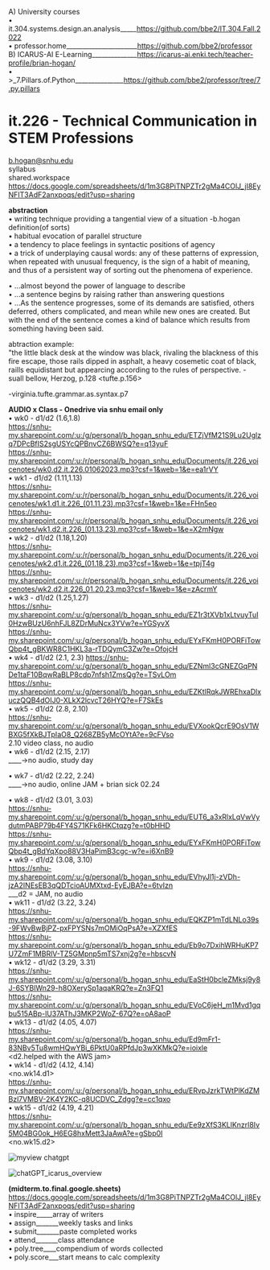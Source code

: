 A) University courses  
• it.304.systems.design.an.analysis_____https://github.com/bbe2/IT.304.Fall.2022  
• professor.home______________________https://github.com/bbe2/professor   
B) ICARUS-AI E-Learning______________https://icarus-ai.enki.tech/teacher-profile/brian-hogan/  
• >_7.Pillars.of.Python_______________https://github.com/bbe2/professor/tree/7.py.pillars  

# it.226 - Technical Communication in STEM Professions  
b.hogan@snhu.edu  
syllabus  
shared.workspace  
https://docs.google.com/spreadsheets/d/1m3G8PiTNPZTr2gMa4COlJ_jI8EyNFIT3AdF2anxpoqs/edit?usp=sharing   

**abstraction**  
• writing technique providing a tangential view of a situation -b.hogan definition(of sorts)  
• habitual evocation of parallel structure  
• a tendency to place feelings in syntactic positions of agency  
• a trick of underplaying causal words: any of these patterns of expression, when repeated with unusual frequency, is the sign of a habit of meaning, and thus of a persistent way of sorting out the phenomena of experience.  

• ...almost beyond the power of language to describe  
• ...a sentence begins by raising rather than answering questions  
• ...As the sentence progresses, some of its demands are satisfied, others deferred, others complicated, and mean while new ones are created. But with the end of the sentence comes a kind of balance which results from something having been said.  

abtraction example:  
"the little black desk at the window was black, rivaling the blackness of this fire escape, those rails dipped in asphalt, a heavy cosemetic coat of black, raills equidistant but appearcing according to the rules of perspective. - suall bellow, Herzog, p.128 <tufte.p.156>  

-virginia.tufte.grammar.as.syntax.p7  

**AUDIO x Class - Onedrive via snhu email only**  
• wk0 - d1/d2 (1.6,1.8)  
https://snhu-my.sharepoint.com/:u:/g/personal/b_hogan_snhu_edu/ETZjVfM21S9Lu2Uglzq7DPcBfIS2sgUSYcQPBnvCZ6BWSQ?e=q13yuF  
https://snhu-my.sharepoint.com/:u:/r/personal/b_hogan_snhu_edu/Documents/it.226_voicenotes/wk0.d2.it.226.01062023.mp3?csf=1&web=1&e=ea1rVY  
• wk1 - d1/d2 (1.11,1.13)  
https://snhu-my.sharepoint.com/:u:/r/personal/b_hogan_snhu_edu/Documents/it.226_voicenotes/wk1.d1.it.226_(01.11.23).mp3?csf=1&web=1&e=FHn5eo  
https://snhu-my.sharepoint.com/:u:/r/personal/b_hogan_snhu_edu/Documents/it.226_voicenotes/wk1.d2.it.226_(01.13.23).mp3?csf=1&web=1&e=X2mNgw  
• wk2 - d1/d2 (1.18,1.20)  
https://snhu-my.sharepoint.com/:u:/r/personal/b_hogan_snhu_edu/Documents/it.226_voicenotes/wk2.d1.it.226_(01.18.23).mp3?csf=1&web=1&e=tpjT4g  
https://snhu-my.sharepoint.com/:u:/r/personal/b_hogan_snhu_edu/Documents/it.226_voicenotes/wk2.d2.it.226_01.20.23.mp3?csf=1&web=1&e=zAcrmY  
• wk3 - d1/d2 (1.25,1.27)  
https://snhu-my.sharepoint.com/:u:/g/personal/b_hogan_snhu_edu/EZ1r3tXVb1xLtvuyTuI0HzwBUzU6nhFJL8ZDrMuNcx3YVw?e=YGSyvX  
https://snhu-my.sharepoint.com/:u:/g/personal/b_hogan_snhu_edu/EYxFKmH0PORFiTowQbp4t_gBKWR8C1HKL3a-rTDQymC3Zw?e=OfojcH  
• wk4 - d1/d2 (2.1, 2.3)
https://snhu-my.sharepoint.com/:u:/g/personal/b_hogan_snhu_edu/EZNml3cGNEZGqPNDe1taF10BqwRaBLP8cdp7nfsh1ZmsQg?e=TSvLOm  
https://snhu-my.sharepoint.com/:u:/g/personal/b_hogan_snhu_edu/EZKtlRqkJWREhxaDlxuczQQB4dOIJ0-XLkX2lcvcT26HYQ?e=F7SkEs  
• wk5 - d1/d2 (2.8, 2.10)  
https://snhu-my.sharepoint.com/:u:/g/personal/b_hogan_snhu_edu/EVXookQcrE9OsV1WBXG5fXkBJTpIaO8_Q268ZB5yMcOYtA?e=9cFVso  
2.10 video class, no audio   
• wk6 - d1/d2 (2.15, 2.17)  
 ____->no audio, study day  
 
• wk7 - d1/d2 (2.22, 2.24)    
 ____->no audio, online JAM + brian sick 02.24  
 
• wk8 - d1/d2 (3.01, 3.03)  
https://snhu-my.sharepoint.com/:u:/g/personal/b_hogan_snhu_edu/EUT6_a3xRlxLqVwVydutmPABP79b4FY4S71KFk6HKCtqzg?e=t0bHHD  
https://snhu-my.sharepoint.com/:u:/g/personal/b_hogan_snhu_edu/EYxFKmH0PORFiTowQbp4t_gBdYqXpo88V3HaPimB3cgc-w?e=i6XnB9  
• wk9 - d1/d2 (3.08, 3.10)   
https://snhu-my.sharepoint.com/:u:/g/personal/b_hogan_snhu_edu/EVhyJl1j-zVDh-jzA2INEsEB3qQDTcioAUMXtxd-EyEJBA?e=6tvIzn   
___d2 = JAM, no audio   
• wk11 - d1/d2 (3.22, 3.24)   
https://snhu-my.sharepoint.com/:u:/g/personal/b_hogan_snhu_edu/EQKZP1mTdLNLo39s-9FWvBwBjPZ-pxFPYSNs7mOMiOqPsA?e=XZXfES  
https://snhu-my.sharepoint.com/:u:/g/personal/b_hogan_snhu_edu/Eb9o7DxihWRHuKP7U7ZmF1MBRlV-TZ5GMpnp5mTS7xnj2g?e=hbscvN  
• wk12 - d1/d2 (3.29, 3.31)  
https://snhu-my.sharepoint.com/:u:/g/personal/b_hogan_snhu_edu/EaStH0bcleZMksj9y8J-6SYBlWn29-h8OXerySp1aqaKRQ?e=Zn3FQ1  
https://snhu-my.sharepoint.com/:u:/g/personal/b_hogan_snhu_edu/EVoC6jeH_m1Mvd1gqbu515ABp-lU37AThJ3MKP2WoZ-67Q?e=oA8aoP  
• wk13 - d1/d2 (4.05, 4.07)  
https://snhu-my.sharepoint.com/:u:/g/personal/b_hogan_snhu_edu/Ed9mFr1-83NBv5Tu8wmHQwYBi_6PktU0aRPfdJp3wXKMkQ?e=ioixle  
<d2.helped with the AWS jam>  
• wk14 - d1/d2 (4.12, 4.14)  
<no.wk14.d1>  
https://snhu-my.sharepoint.com/:u:/g/personal/b_hogan_snhu_edu/ERvpJzrkTWtPlKdZMBzl7VMBV-2K4Y2KC-q8UCDVC_Zdgg?e=cc1qxo  
• wk15 - d1/d2 (4.19, 4.21)  
https://snhu-my.sharepoint.com/:u:/g/personal/b_hogan_snhu_edu/Ee9zXfS3KLlKnzrl8Iv5M04BG0ok_H6EG8hxMett3JaAwA?e=gSbp0I  
<no.wk15.d2>  

![myview chatgpt](https://user-images.githubusercontent.com/59778456/218282582-211540a3-20a8-4a36-affe-a8efdef64b97.JPG)  

![chatGPT_icarus_overview](https://user-images.githubusercontent.com/59778456/216191597-fb66e490-bd1b-4ab4-b0aa-6cbae42dae48.JPG)  

**(midterm.to.final.google.sheets)**  
https://docs.google.com/spreadsheets/d/1m3G8PiTNPZTr2gMa4COlJ_jI8EyNFIT3AdF2anxpoqs/edit?usp=sharing  
• inspire_____array of writers  
• assign_______weekly tasks and links   
• submit_______paste completed works  
• attend_______class attendance  
• poly.tree____compendium of words collected  
• poly.score___start means to calc complexity  
